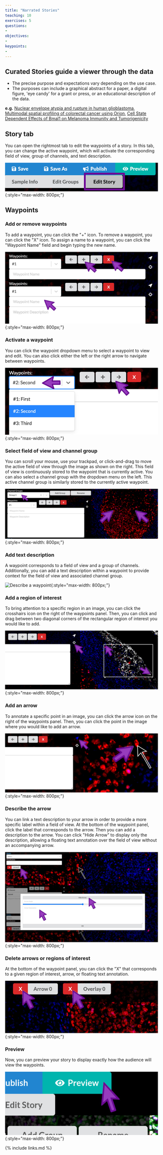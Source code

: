 ```yaml
---
title: "Narrated Stories"
teaching: 10
exercises: 5
questions:
- 
objectives:
- 
keypoints:
- 
---
```


## **Curated** Stories guide a viewer through the data

* The precise purpose and expectations vary depending on the use case.
* The purposes can include a graphical abstract for a paper, a digital figure, 'eye candy' for a grant or press, or an educational description of the data.

**e.g.** [Nuclear envelope atypia and rupture in human glioblastoma](https://www.cycif.org/data/coy-2024/), [Multimodal spatial profiling of colorectal cancer using Orion](https://labsyspharm.github.io/orion-crc/minerva-story/P37_S32-CRC04/index.html), [Cell State Dependent Effects of Bmal1 on Melanoma Immunity and Tumorigenicity](https://www.cycif.org/data/zhang-2023/)


## Story tab

You can open the rightmost tab to edit the waypoints of a story. In this tab, you can change the active waypoint, which will activate the corresponding field of view, group of channels, and text description.

![The story tab](../fig/screenshot-story-tab.jpg){:style="max-width: 800px;"}

## Waypoints

### Add or remove waypoints

To add a waypoint, you can click the "+" icon. To remove a waypoint, you can click the "X" icon. To assign a name to a waypoint, you can click the "Waypoint Name" field and begin typing the new name.

![Add, remove, or rename waypoints](../fig/screenshot-add-remove-rename-waypoints.jpg){:style="max-width: 800px;"}

### Activate a waypoint

You can click the waypoint dropdown menu to select a waypoint to view and edit. You can also click either the left or the right arrow to navigate between waypoints.

![Activate a waypoint](../fig/screenshot-activate-waypoint.jpg){:style="max-width: 800px;"}


### Select field of view and channel group

You can scroll your mouse, use your trackpad, or click-and-drag to move the active field of view through the image as shown on the right. This field of view is continuously stored to the waypoint that is currently active. You can also select a channel group with the dropdown menu on the left. This active channel group is similarly stored to the currently active waypoint.

![Select channel group and field of view](../fig/screenshot-waypoint-group-and-view.jpg){:style="max-width: 800px;"}

### Add text description

A waypoint corresponds to a field of view and a group of channels. Additionally, you can add a text description within a waypoint to provide context for the field of view and associated channel group.

![Describe a waypoint](../fig/screenshot-describe-waypoint.jpg){:style="max-width: 800px;"}

### Add a region of interest

To bring attention to a specific region in an image, you can click the crosshairs icon on the right of the waypoints panel. Then, you can click and drag between two diagonal corners of the rectangular region of interest you would like to add.

![Add a rectangular region to a waypoint](../fig/screenshot-add-rectangle-waypoint.jpg){:style="max-width: 800px;"}


### Add an arrow

To annotate a specific point in an image, you can click the arrow icon on the right of the waypoints panel. Then, you can click the point in the image where you would like to add an arrow.

![Add an arrow to a waypoint](../fig/screenshot-add-arrow-waypoint.jpg){:style="max-width: 800px;"}

### Describe the arrow

You can link a text description to your arrow in order to provide a more specific label within a field of view. At the bottom of the waypoint panel, click the label that corresponds to the arrow. Then you can add a description to the arrow. You can click "Hide Arrow" to display only the description, allowing a floating text annotation over the field of view without an accompanying arrow.

![annotate an arrow](../fig/screenshot-describe-arrow.jpg){:style="max-width: 800px;"}

### Delete arrows or regions of interest

At the bottom of the waypoint panel, you can click the "X" that corresponds to a given region of interest, arrow, or floating text annotation.

![Delete arrows or overlays](../fig/screenshot-delete-overlays.jpg){:style="max-width: 800px;"}

### Preview

Now, you can preview your story to display exactly how the audience will view the waypoints.

![Preview](../fig/screenshot-preview.jpg){:style="max-width: 800px;"}


{% include links.md %}
